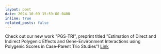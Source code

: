 ```yaml
---
layout: post
date: 2024-10-09 15:59:00-0400
inline: true
related_posts: false
---
```


Check out our new work "PGS-TRI", preprint titled "Estimation of Direct and Indirect Polygenic Effects and Gene-Environment Interactions using Polygenic Scores in Case-Parent Trio Studies"! [Link](https://www.medrxiv.org/content/10.1101/2024.10.08.24315066v1)

